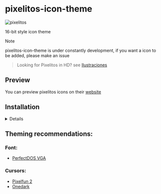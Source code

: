 # pixelitos-icon-theme

<img src="https://itszariep.codeberg.page/webdemo/pixelitos-icon-theme/1.webp" width="320px" alt="pixelitos" />

16-bit style icon theme
 
>[!note]
> pixelitos-icon-theme is under constantly development, if you want a icon to be added, please make an issue

> Looking for Pixelitos in HD? see [Ilustraciones](https://github.com/itszariep/ilustraciones-icon-theme)
 
## Preview
You can preview pixelitos icons on their [website](https://itszariep.codeberg.page/webdemo/pixelitos-icon-theme/)
 
## Installation
<details>

### Release
Download a [Release](https://github.com/ItsZariep/pixelitos-icon-theme/releases) and extract the archive in `~/.local/share/icons`

### Git
 
```bash
git clone https://github.com/itszariep/pixelitos-icon-theme
```
```bash
cd pixelitos-icon-theme
install-git.sh
```

> Using `install-git.sh` let you update the icons with a simply git pull


> [!Note]
> Due to space problems in the repository, it only contains the 16x16 icons, so the 128x128 icons (which display correctly in the apps) need to be generated with ImageMagick (install.sh will also ask you this when you install the theme) (update.sh will do this automatically). 

```
cd pixelitos-icon-theme/pixelitos-dark
./compile-icons.sh
```

### Folder colors

You can choose a folder color by copying the content of a folder from `folder-colors/color` using `folders-color.sh`
```
./folder-colors.sh
```

Available colors:

![img](https://raw.githubusercontent.com/ItsZariep/pixelitos-icon-theme/refs/heads/main/pixelitos-dark/folder-colors/blue/16/places/folder.png)
![img](https://raw.githubusercontent.com/ItsZariep/pixelitos-icon-theme/refs/heads/main/pixelitos-dark/folder-colors/red/16/places/folder.png)
![img](https://raw.githubusercontent.com/ItsZariep/pixelitos-icon-theme/refs/heads/main/pixelitos-dark/folder-colors/green/16/places/folder.png)
![img](https://raw.githubusercontent.com/ItsZariep/pixelitos-icon-theme/refs/heads/main/pixelitos-dark/folder-colors/linuxmint/16/places/folder.png)
![img](https://raw.githubusercontent.com/ItsZariep/pixelitos-icon-theme/refs/heads/main/pixelitos-dark/folder-colors/purple/16/places/folder.png)
</details>

## Theming recommendations:

### Font:
- [PerfectDOS VGA](https://archive.org/details/LessPerfectDOSVGA)

### Cursors:
- [Pixelfun 2](https://www.pling.com/p/1278934/)
- [Onedark](https://www.pling.com/p/1567279/)

